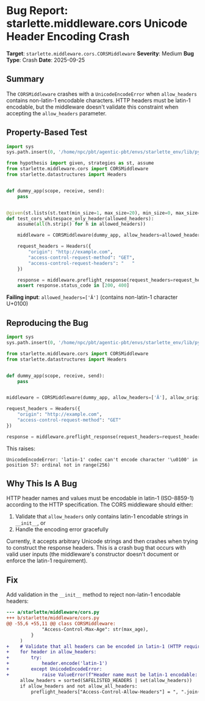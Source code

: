 # Bug Report: starlette.middleware.cors Unicode Header Encoding Crash

**Target**: `starlette.middleware.cors.CORSMiddleware`
**Severity**: Medium
**Bug Type**: Crash
**Date**: 2025-09-25

## Summary

The `CORSMiddleware` crashes with a `UnicodeEncodeError` when `allow_headers` contains non-latin-1 encodable characters. HTTP headers must be latin-1 encodable, but the middleware doesn't validate this constraint when accepting the `allow_headers` parameter.

## Property-Based Test

```python
import sys
sys.path.insert(0, '/home/npc/pbt/agentic-pbt/envs/starlette_env/lib/python3.13/site-packages')

from hypothesis import given, strategies as st, assume
from starlette.middleware.cors import CORSMiddleware
from starlette.datastructures import Headers


def dummy_app(scope, receive, send):
    pass


@given(st.lists(st.text(min_size=1, max_size=20), min_size=0, max_size=5))
def test_cors_whitespace_only_header(allowed_headers):
    assume(all(h.strip() for h in allowed_headers))

    middleware = CORSMiddleware(dummy_app, allow_headers=allowed_headers, allow_origins=["*"])

    request_headers = Headers({
        "origin": "http://example.com",
        "access-control-request-method": "GET",
        "access-control-request-headers": "   "
    })

    response = middleware.preflight_response(request_headers=request_headers)
    assert response.status_code in [200, 400]
```

**Failing input**: `allowed_headers=['Ā']` (contains non-latin-1 character U+0100)

## Reproducing the Bug

```python
import sys
sys.path.insert(0, '/home/npc/pbt/agentic-pbt/envs/starlette_env/lib/python3.13/site-packages')

from starlette.middleware.cors import CORSMiddleware
from starlette.datastructures import Headers


def dummy_app(scope, receive, send):
    pass


middleware = CORSMiddleware(dummy_app, allow_headers=['Ā'], allow_origins=["*"])

request_headers = Headers({
    "origin": "http://example.com",
    "access-control-request-method": "GET"
})

response = middleware.preflight_response(request_headers=request_headers)
```

This raises:
```
UnicodeEncodeError: 'latin-1' codec can't encode character '\u0100' in position 57: ordinal not in range(256)
```

## Why This Is A Bug

HTTP header names and values must be encodable in latin-1 (ISO-8859-1) according to the HTTP specification. The CORS middleware should either:
1. Validate that `allow_headers` only contains latin-1 encodable strings in `__init__`, or
2. Handle the encoding error gracefully

Currently, it accepts arbitrary Unicode strings and then crashes when trying to construct the response headers. This is a crash bug that occurs with valid user inputs (the middleware's constructor doesn't document or enforce the latin-1 requirement).

## Fix

Add validation in the `__init__` method to reject non-latin-1 encodable headers:

```diff
--- a/starlette/middleware/cors.py
+++ b/starlette/middleware/cors.py
@@ -55,6 +55,11 @@ class CORSMiddleware:
             "Access-Control-Max-Age": str(max_age),
         }
     )
+    # Validate that all headers can be encoded in latin-1 (HTTP requirement)
+    for header in allow_headers:
+        try:
+            header.encode('latin-1')
+        except UnicodeEncodeError:
+            raise ValueError(f"Header name must be latin-1 encodable: {header!r}")
     allow_headers = sorted(SAFELISTED_HEADERS | set(allow_headers))
     if allow_headers and not allow_all_headers:
         preflight_headers["Access-Control-Allow-Headers"] = ", ".join(allow_headers)
```